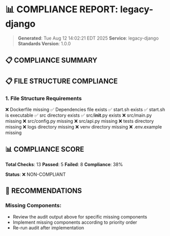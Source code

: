 # 📊 COMPLIANCE REPORT: legacy-django

> **Generated**: Tue Aug 12 14:02:21 EDT 2025
> **Service**: legacy-django
> **Standards Version**: 1.0.0

## 📋 COMPLIANCE SUMMARY

## 📋 FILE STRUCTURE COMPLIANCE

### 1. File Structure Requirements

❌ Dockerfile missing
✅ Dependencies file exists
✅ start.sh exists
✅ start.sh is executable
✅ src directory exists
✅ src/__init__.py exists
❌ src/main.py missing
❌ src/config.py missing
❌ src/api.py missing
❌ tests directory missing
❌ logs directory missing
❌ venv directory missing
❌ .env.example missing

## 📊 COMPLIANCE SCORE

**Total Checks**: 13
**Passed**: 5
**Failed**: 8
**Compliance**: 38%

**Status**: ❌ NON-COMPLIANT

## 🚀 RECOMMENDATIONS

### Missing Components:

- Review the audit output above for specific missing components
- Implement missing components according to priority order
- Re-run audit after implementation
